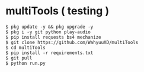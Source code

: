 # multiTools ( testing )

```$ pkg update -y && pkg upgrade -y ```    
```$ pkg i -y git python play-audio```    
```$ pip install requests bs4 mechanize```  
```$ git clone https://github.com/WahyuuXD/multiTools```   
```$ cd multiTools```   
```$ pip install -r requirements.txt```   
```$ git pull```   
```$ python run.py```   
